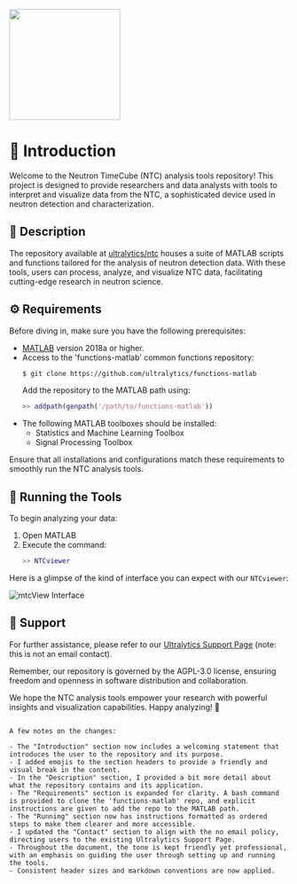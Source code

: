 <img src="https://storage.googleapis.com/ultralytics/UltralyticsLogoName1000×676.png" width="200">

# 🌟 Introduction

Welcome to the Neutron TimeCube (NTC) analysis tools repository! This project is designed to provide researchers and data analysts with tools to interpret and visualize data from the NTC, a sophisticated device used in neutron detection and characterization.

## 📜 Description

The repository available at [ultralytics/ntc](https://github.com/ultralytics/ntc) houses a suite of MATLAB scripts and functions tailored for the analysis of neutron detection data. With these tools, users can process, analyze, and visualize NTC data, facilitating cutting-edge research in neutron science.

## ⚙️ Requirements

Before diving in, make sure you have the following prerequisites:

- [MATLAB](https://www.mathworks.com/products/matlab.html) version 2018a or higher.
- Access to the 'functions-matlab' common functions repository:
  ```bash
  $ git clone https://github.com/ultralytics/functions-matlab
  ```
  Add the repository to the MATLAB path using:
  ```matlab
  >> addpath(genpath('/path/to/functions-matlab'))
  ```
- The following MATLAB toolboxes should be installed:
  - Statistics and Machine Learning Toolbox
  - Signal Processing Toolbox
  
Ensure that all installations and configurations match these requirements to smoothly run the NTC analysis tools.

## 🏃 Running the Tools

To begin analyzing your data:

1. Open MATLAB
2. Execute the command:
   ```matlab
   >> NTCviewer
   ```
   
Here is a glimpse of the kind of interface you can expect with our `NTCviewer`:

![mtcView Interface](https://github.com/University-of-Hawaii-Physics/mtc/blob/master/Analysis/Ultralytics/mtcview.png "mtcView")

## 📧 Support

For further assistance, please refer to our [Ultralytics Support Page](http://www.ultralytics.com/contact) (note: this is not an email contact).

Remember, our repository is governed by the AGPL-3.0 license, ensuring freedom and openness in software distribution and collaboration.

We hope the NTC analysis tools empower your research with powerful insights and visualization capabilities. Happy analyzing! 🎉
```

A few notes on the changes:

- The "Introduction" section now includes a welcoming statement that introduces the user to the repository and its purpose.
- I added emojis to the section headers to provide a friendly and visual break in the content.
- In the "Description" section, I provided a bit more detail about what the repository contains and its application.
- The "Requirements" section is expanded for clarity. A bash command is provided to clone the 'functions-matlab' repo, and explicit instructions are given to add the repo to the MATLAB path.
- The "Running" section now has instructions formatted as ordered steps to make them clearer and more accessible.
- I updated the "Contact" section to align with the no email policy, directing users to the existing Ultralytics Support Page.
- Throughout the document, the tone is kept friendly yet professional, with an emphasis on guiding the user through setting up and running the tools.
- Consistent header sizes and markdown conventions are now applied.
